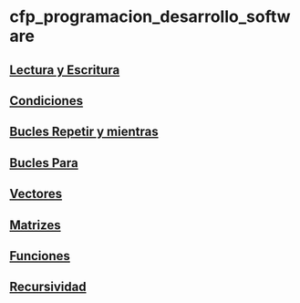 # cfp_programacion_desarrollo_software

## [Lectura y Escritura](./pseudocodigo/lectura_escritura)
## [Condiciones](./pseudocodigo/Condiciones/)
## [Bucles Repetir y mientras](./pseudocodigo/Bucles_repetir_mientras/)
## [Bucles Para](./pseudocodigo/Bucles_Para/)
## [Vectores](./pseudocodigo/Vectores/)
## [Matrizes](./pseudocodigo/Matrices/)
## [Funciones](./pseudocodigo/Funciones/)
## [Recursividad](./pseudocodigo/Recursividad/)
